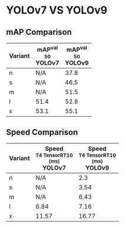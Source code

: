 ---
---

# YOLOv7 VS YOLOv9

## mAP Comparison

| **Variant** | <center><span style='width: 400px;'>**mAP<sup>val<br>50**<br>**YOLOv7**</span></center> | <center><span style='width: 400px;'>**mAP<sup>val<br>50**<br>**YOLOv9**</span></center> |
| ----------- | --------------------------------------------------------------------------------------- | --------------------------------------------------------------------------------------- |
| n           | N/A                                                                                     | 37.8                                                                                    |
| s           | N/A                                                                                     | 46.5                                                                                    |
| m           | N/A                                                                                     | 51.5                                                                                    |
| l           | 51.4                                                                                    | 52.8                                                                                    |
| x           | 53.1                                                                                    | 55.1                                                                                    |

## Speed Comparison

| **Variant** | <center><span style='width: 200px;'>**Speed**<br><sup>T4 TensorRT10<br>(ms)</sup><br>**YOLOv7**</span></center> | <center><span style='width: 200px;'>**Speed**<br><sup>T4 TensorRT10<br>(ms)</sup><br>**YOLOv9**</span></center> |
| ----------- | --------------------------------------------------------------------------------------------------------------- | --------------------------------------------------------------------------------------------------------------- |
| n           | N/A                                                                                                             | 2.3                                                                                                             |
| s           | N/A                                                                                                             | 3.54                                                                                                            |
| m           | N/A                                                                                                             | 6.43                                                                                                            |
| l           | 6.84                                                                                                            | 7.16                                                                                                            |
| x           | 11.57                                                                                                           | 16.77                                                                                                           |
